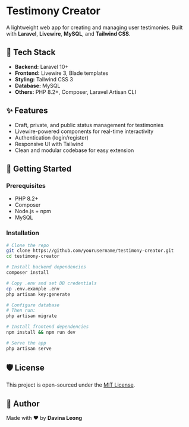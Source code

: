 # Testimony Creator

A lightweight web app for creating and managing user testimonies. Built with **Laravel**, **Livewire**, **MySQL**, and **Tailwind CSS**.

## 🔧 Tech Stack

-   **Backend:** Laravel 10+
-   **Frontend:** Livewire 3, Blade templates
-   **Styling:** Tailwind CSS 3
-   **Database:** MySQL
-   **Others:** PHP 8.2+, Composer, Laravel Artisan CLI

## ✨ Features

-   Draft, private, and public status management for testimonies
-   Livewire-powered components for real-time interactivity
-   Authentication (login/register)
-   Responsive UI with Tailwind
-   Clean and modular codebase for easy extension

## 🚀 Getting Started

### Prerequisites

-   PHP 8.2+
-   Composer
-   Node.js + npm
-   MySQL

### Installation

```bash
# Clone the repo
git clone https://github.com/yourusername/testimony-creator.git
cd testimony-creator

# Install backend dependencies
composer install

# Copy .env and set DB credentials
cp .env.example .env
php artisan key:generate

# Configure database
# Then run:
php artisan migrate

# Install frontend dependencies
npm install && npm run dev

# Serve the app
php artisan serve
```

## 🛡️ License

This project is open-sourced under the [MIT License](LICENSE).

## 🙌 Author

Made with ❤️ by **Davina Leong**
